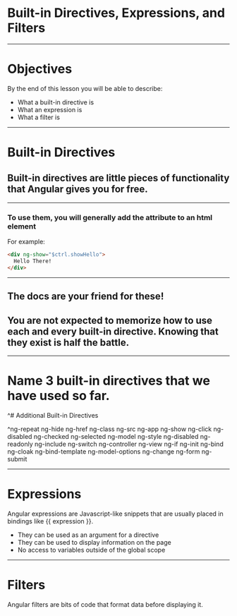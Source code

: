 # Built-in Directives, Expressions, and Filters

---

# Objectives

By the end of this lesson you will be able to describe:

- What a built-in directive is
- What an expression is
- What a filter is

---

# Built-in Directives

## Built-in directives are little pieces of functionality that Angular gives you for free.

---

### To use them, you will generally add the attribute to an html element

For example:

```html
<div ng-show="$ctrl.showHello">
  Hello There!
</div>
```

---

## The docs are your friend for these!
## You are not expected to memorize how to use each and every built-in directive. Knowing that they exist is half the battle.

---

# Name 3 built-in directives that we have used so far.

^# Additional Built-in Directives

^ng-repeat
ng-hide
ng-href
ng-class
ng-src
ng-app
ng-show
ng-click
ng-disabled
ng-checked
ng-selected
ng-model
ng-style
ng-disabled
ng-readonly
ng-include
ng-switch
ng-controller
ng-view
ng-if
ng-init
ng-bind
ng-cloak
ng-bind-template
ng-model-options
ng-change
ng-form
ng-submit

---

# Expressions

Angular expressions are Javascript-like snippets that are usually placed in bindings like {{ expression }}.

- They can be used as an argument for a directive
- They can be used to display information on the page
- No access to variables outside of the global scope

---

# Filters

Angular filters are bits of code that format data before displaying it.
